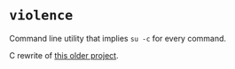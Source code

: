 # `violence`
Command line utility that implies `su -c` for every command.

C rewrite of [this older project](https://github.com/That1M8Head/violencecpp).
